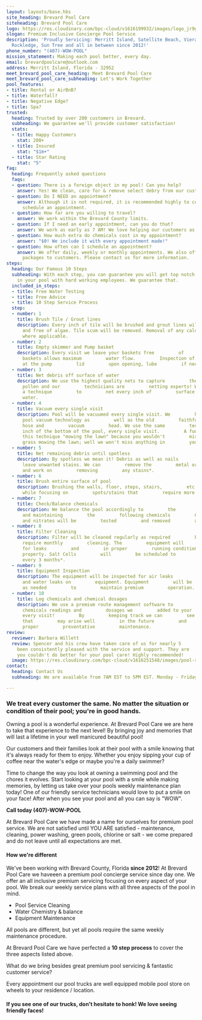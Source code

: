 ```yaml
---
layout: layouts/base.hbs
site_heading: Brevard Pool Care
siteheading: Brevard Pool Care
logo: https://res.cloudinary.com/bpc-cloud/v1616199932/images/logo_jr9gmt.png
slogan: Premium Inclusive Concierge Pool Service
description: 'Proudly Servicing: Merritt Island, Satellite Beach, Viera, Cocoa   Beach,
  Rockledge, Sun Tree and all in between since 2012!'
phone_number: "(407)-WOW-POOL"
mission_statement: Making each pool better, every day.
email: brevardpoolcare@outlook.com
address: Merritt Island, Florida - 32952
meet_brevard_pool_care_heading: Meet Brevard Pool Care
meet_brevard_pool_care_subheading: Let's Work Together
pool_features:
- title: Rental or AirBnB?
- title: Waterfall?
- title: Negative Edge?
- title: Spa?
trusted:
  heading: Trusted by over 200 customers in Brevard.
  subheading: We guarantee we'll provide customer satisfaction!
  stats:
  - title: Happy Customers
    stat: 200+
  - title: Insured
    stat: "$1m+"
  - title: Star Rating
    stat: "5"
faq:
  heading: Frequently asked questions
  faqs:
  - question: There is a foreign object in my pool! Can you help?
    answer: Yes! We clean, care for & remove select debry from our customer's pools!
  - question: Do I NEED an appointment?
    answer: Although it is not required, it is recommended highly to contact us &
      schedule an appointment.
  - question: How far are you willing to travel?
    answer: We work within the Brevard County limits.
  - question: If I need an early appointment, can you do that?
    answer: We work as early as 7 AM! We love helping our customers as early as possible.
  - question: How much extra do chemicals cost in my appointment?
    answer: "$0! We include it with every appointment made!"
  - question: How often can I schedule an appointment?
    answer: We offer daily, weekly or monthly appointments. We also offer select long-term
      packages to customers. Please contact us for more information.
steps:
  heading: Our Famous 10 Steps
  subheading: With each step, you can guarantee you will get top notch products used
    in your pool with hard working employees. We guarantee that.
  included_in_steps:
  - title: Free Water Testing
  - title: Free Advice
  - title: 10 Step Service Process
  step:
  - number: 1
    title: Brush Tile / Grout lines
    description: Every inch of tile will be brushed and grout lines will be clean
      and free of algae. Tile scum will be removed. Removal of any calcium-deposits*
      where applicable.
  - number: 2
    title: Empty skimmer and Pump basket
    description: Every visit we leave your baskets free         of         debris.         Emptying         of
      baskets allows maximum         water flow.         Inspection of         O-ring
      at the pump         lid         upon opening, lube         if necessary.
  - number: 3
    title: Net debris off surface of water
    description: We use the highest quality nets to capture         the         smallest         debris         and
      pollen and our         technicians are         netting experts! We         use
      a technique         to         net every inch of         surface area of the
      water.
  - number: 4
    title: Vacuum every single visit
    description: Pool will be vacuumed every single visit. We         have         the         newest         in
      pool vacuum technology as         well as the old         faithful         system
      hose and         vacuum         head. We use the same         technique to         vacuum         every
      inch of the bottom of the pool, every single visit.         A fun fact we call
      this technique "mowing the lawn" because you wouldn't         miss a blade of
      grass mowing the lawn; well we won't miss anything in         your pool either!
  - number: 5
    title: Net remaining debris until spotless
    description: By spotless we mean it! Debris as well as nails         or         metal         toys         can
      leave unwanted stains. We can         remove the         metal or         debris
      and work on         removing         any stains*.
  - number: 6
    title: Brush entire surface of pool
    description: Brushing the walls, floor, steps, stairs,         etc;         every         visit!         All
      while focusing on         spots/stains that         require more         attention.
  - number: 7
    title: Check/Balance chemicals
    description: We balance the pool accordingly to         the         weather         conditions.         Checking
      and maintaining         the         following chemicals         Chlorine, Salt,         P.H.,         Alkalinity,         Stabilizer-CYA,         Calcium         Hardness.         Phosphates*
      and nitrates will be         tested         and removed         as         necessary.
  - number: 8
    title: Filter Cleaning
    description: Filter will be cleaned regularly as required         by         the         manufacture.         Most
      require monthly         cleaning. The         equipment will         be checked
      for leaks         and         in proper         running condition before         leaving         your
      property. Salt Cells         will         be scheduled to         be         cleaned
      every 3 months*.
  - number: 9
    title: Equipment Inspection
    description: The equipment will be inspected for air leaks         on         the         suction         side
      and water leaks on         equipment. Equipment         will be         replaced
      as needed         to         maintain premium         operation.
  - number: 10
    title: Log chemicals and chemical dosages
    description: We use a premium route management software to         log         all         our         customers
      chemicals readings and         dosages we         added to your         pool
      every visit!         By         keeping track we can         see the issues
      that         may arise well         in the future         and         take the
      proper         preventative         maintenance.
review:
  reviewer: Barbara Willett
  review: Spencer and his crew have taken care of us for nearly 5       years and     we've
    been consistently pleased with the service and support. They are     awesome and
    you couldn't do better for your pool care! Highly recommended!
  image: https://res.cloudinary.com/bpc-cloud/v1616251548/images/pool-salt_mtxhzg.jpg
contact:
  heading: Contact Us
  subheading: We are available from 7AM EST to 5PM EST. Monday - Friday.

---
```

### We treat every customer the same. No matter the situation or condition of their pool; you're in good hands.

Owning a pool is a wonderful experience. At Brevard Pool Care we are here to take that experience to the next level! By bringing joy and memories that will last a lifetime in your well manicured beautiful pool!

Our customers and their families look at their pool with a smile knowing that it's always ready for them to enjoy. Whether you enjoy sipping your cup of coffee near the water's edge or maybe you're a daily swimmer?

Time to change the way you look at owning a swimming pool and the chores it evolves. Start looking at your pool with a smile while making memories, by letting us take over your pools weekly maintenance plan today! One of our friendly service technicians would love to put a smile on your face! After when you see your pool and all you can say is "WOW".

**Call today (407)-WOW-POOL**

At Brevard Pool Care we have made a name for ourselves for premium pool service. We are not satisfied until YOU ARE satisfied - maintenance, cleaning, power washing, green pools, chlorine or salt - we come prepared and do not leave until all expectations are met.

#### How we're different

We've been working with Brevard County, Florida **since 2012**! At Brevard Pool Care we haveeen a premium pool concierge service since day one. We offer an all inclusive premium servicing focusing on every aspect of your pool. We break our weekly service plans with all three aspects of the pool in mind.

* Pool Service Cleaning
* Water Chemistry & balance
* Equipment Maintenance

All pools are different, but yet all pools require the same weekly maintenance procedure. 

At Brevard Pool Care we have perfected a **10 step process** to cover the three aspects listed above.

What do we bring besides great premium pool servicing & fantastic customer service?

Every appointment our pool trucks are well equipped mobile pool store on wheels to your residence / location.    

#### If you see one of our trucks, don't hesitate to honk! We love seeing friendly faces!